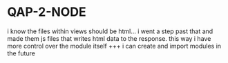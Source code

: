 # QAP-2-NODE
i know the files within views should be html...
i went a step past that and made them js files that writes html data to the response.
this way i have more control over the module itself +++ i can create and import modules in the future